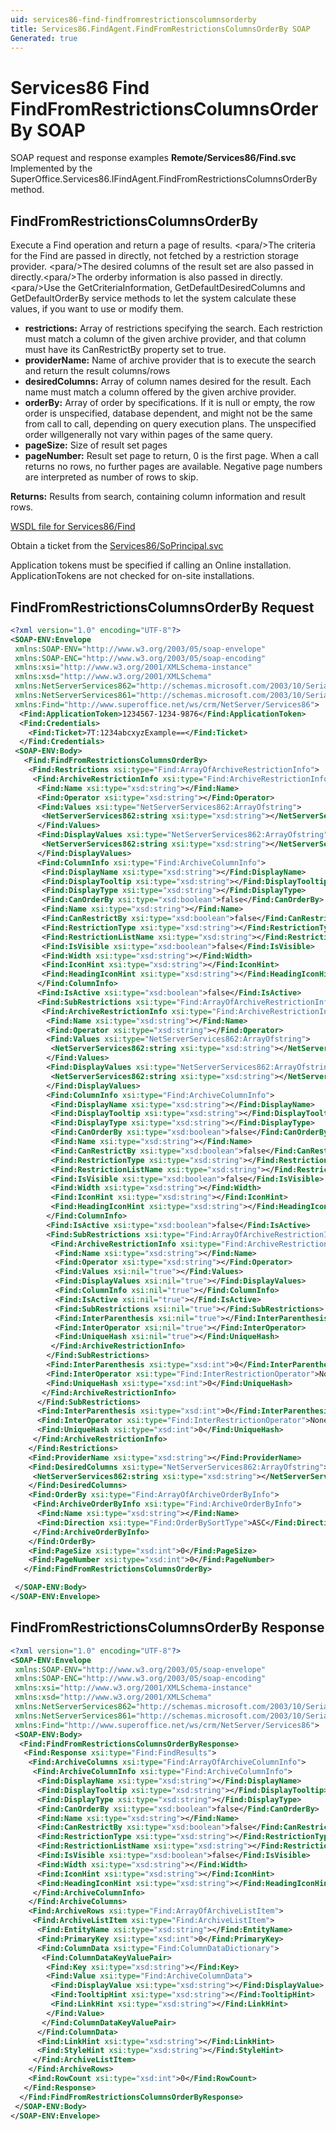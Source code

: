```yaml
---
uid: services86-find-findfromrestrictionscolumnsorderby
title: Services86.FindAgent.FindFromRestrictionsColumnsOrderBy SOAP
Generated: true
---
```


# Services86 Find FindFromRestrictionsColumnsOrderBy SOAP

SOAP request and response examples **Remote/Services86/Find.svc**
Implemented by the <see cref="M:SuperOffice.Services86.IFindAgent.FindFromRestrictionsColumnsOrderBy">SuperOffice.Services86.IFindAgent.FindFromRestrictionsColumnsOrderBy</see> method.

## FindFromRestrictionsColumnsOrderBy

Execute a Find operation and return a page of results. &lt;para/&gt;The criteria for the Find are passed in directly, not fetched by a restriction storage provider. &lt;para/&gt;The desired columns of the result set are also passed in directly.&lt;para/&gt;The orderby information is also passed in directly.&lt;para/&gt;Use the GetCriteriaInformation, GetDefaultDesiredColumns and GetDefaultOrderBy service methods to let the system calculate these values, if you want to use or modify them.

* **restrictions:** Array of restrictions specifying the search. Each restriction must match a column of the  given archive provider, and that column must have its CanRestrictBy property set to true.
* **providerName:** Name of archive provider that is to execute the search and return the result columns/rows
* **desiredColumns:** Array of column names desired for the result. Each name must match a column offered by the given archive provider.
* **orderBy:** Array of order by specifications. If it is null or empty, the row order is unspecified, database dependent, and might not be the same from call to call, depending on query execution plans. The unspecified order willgenerally not vary within pages of the same query.
* **pageSize:** Size of result set pages
* **pageNumber:** Result set page to return, 0 is the first page. When a call returns no rows, no further pages are available. Negative page numbers are interpreted as number of rows to skip.

**Returns:** Results from search, containing column information and result rows.


[WSDL file for Services86/Find](../Services86-Find.md)

Obtain a ticket from the [Services86/SoPrincipal.svc](../SoPrincipal/index.md)

Application tokens must be specified if calling an Online installation. ApplicationTokens are not checked for on-site installations.

## FindFromRestrictionsColumnsOrderBy Request

```xml
<?xml version="1.0" encoding="UTF-8"?>
<SOAP-ENV:Envelope
 xmlns:SOAP-ENV="http://www.w3.org/2003/05/soap-envelope"
 xmlns:SOAP-ENC="http://www.w3.org/2003/05/soap-encoding"
 xmlns:xsi="http://www.w3.org/2001/XMLSchema-instance"
 xmlns:xsd="http://www.w3.org/2001/XMLSchema"
 xmlns:NetServerServices862="http://schemas.microsoft.com/2003/10/Serialization/Arrays"
 xmlns:NetServerServices861="http://schemas.microsoft.com/2003/10/Serialization/"
 xmlns:Find="http://www.superoffice.net/ws/crm/NetServer/Services86">
  <Find:ApplicationToken>1234567-1234-9876</Find:ApplicationToken>
  <Find:Credentials>
    <Find:Ticket>7T:1234abcxyzExample==</Find:Ticket>
  </Find:Credentials>
 <SOAP-ENV:Body>
   <Find:FindFromRestrictionsColumnsOrderBy>
    <Find:Restrictions xsi:type="Find:ArrayOfArchiveRestrictionInfo">
     <Find:ArchiveRestrictionInfo xsi:type="Find:ArchiveRestrictionInfo">
      <Find:Name xsi:type="xsd:string"></Find:Name>
      <Find:Operator xsi:type="xsd:string"></Find:Operator>
      <Find:Values xsi:type="NetServerServices862:ArrayOfstring">
       <NetServerServices862:string xsi:type="xsd:string"></NetServerServices862:string>
      </Find:Values>
      <Find:DisplayValues xsi:type="NetServerServices862:ArrayOfstring">
       <NetServerServices862:string xsi:type="xsd:string"></NetServerServices862:string>
      </Find:DisplayValues>
      <Find:ColumnInfo xsi:type="Find:ArchiveColumnInfo">
       <Find:DisplayName xsi:type="xsd:string"></Find:DisplayName>
       <Find:DisplayTooltip xsi:type="xsd:string"></Find:DisplayTooltip>
       <Find:DisplayType xsi:type="xsd:string"></Find:DisplayType>
       <Find:CanOrderBy xsi:type="xsd:boolean">false</Find:CanOrderBy>
       <Find:Name xsi:type="xsd:string"></Find:Name>
       <Find:CanRestrictBy xsi:type="xsd:boolean">false</Find:CanRestrictBy>
       <Find:RestrictionType xsi:type="xsd:string"></Find:RestrictionType>
       <Find:RestrictionListName xsi:type="xsd:string"></Find:RestrictionListName>
       <Find:IsVisible xsi:type="xsd:boolean">false</Find:IsVisible>
       <Find:Width xsi:type="xsd:string"></Find:Width>
       <Find:IconHint xsi:type="xsd:string"></Find:IconHint>
       <Find:HeadingIconHint xsi:type="xsd:string"></Find:HeadingIconHint>
      </Find:ColumnInfo>
      <Find:IsActive xsi:type="xsd:boolean">false</Find:IsActive>
      <Find:SubRestrictions xsi:type="Find:ArrayOfArchiveRestrictionInfo">
       <Find:ArchiveRestrictionInfo xsi:type="Find:ArchiveRestrictionInfo">
        <Find:Name xsi:type="xsd:string"></Find:Name>
        <Find:Operator xsi:type="xsd:string"></Find:Operator>
        <Find:Values xsi:type="NetServerServices862:ArrayOfstring">
         <NetServerServices862:string xsi:type="xsd:string"></NetServerServices862:string>
        </Find:Values>
        <Find:DisplayValues xsi:type="NetServerServices862:ArrayOfstring">
         <NetServerServices862:string xsi:type="xsd:string"></NetServerServices862:string>
        </Find:DisplayValues>
        <Find:ColumnInfo xsi:type="Find:ArchiveColumnInfo">
         <Find:DisplayName xsi:type="xsd:string"></Find:DisplayName>
         <Find:DisplayTooltip xsi:type="xsd:string"></Find:DisplayTooltip>
         <Find:DisplayType xsi:type="xsd:string"></Find:DisplayType>
         <Find:CanOrderBy xsi:type="xsd:boolean">false</Find:CanOrderBy>
         <Find:Name xsi:type="xsd:string"></Find:Name>
         <Find:CanRestrictBy xsi:type="xsd:boolean">false</Find:CanRestrictBy>
         <Find:RestrictionType xsi:type="xsd:string"></Find:RestrictionType>
         <Find:RestrictionListName xsi:type="xsd:string"></Find:RestrictionListName>
         <Find:IsVisible xsi:type="xsd:boolean">false</Find:IsVisible>
         <Find:Width xsi:type="xsd:string"></Find:Width>
         <Find:IconHint xsi:type="xsd:string"></Find:IconHint>
         <Find:HeadingIconHint xsi:type="xsd:string"></Find:HeadingIconHint>
        </Find:ColumnInfo>
        <Find:IsActive xsi:type="xsd:boolean">false</Find:IsActive>
        <Find:SubRestrictions xsi:type="Find:ArrayOfArchiveRestrictionInfo">
         <Find:ArchiveRestrictionInfo xsi:type="Find:ArchiveRestrictionInfo">
          <Find:Name xsi:type="xsd:string"></Find:Name>
          <Find:Operator xsi:type="xsd:string"></Find:Operator>
          <Find:Values xsi:nil="true"></Find:Values>
          <Find:DisplayValues xsi:nil="true"></Find:DisplayValues>
          <Find:ColumnInfo xsi:nil="true"></Find:ColumnInfo>
          <Find:IsActive xsi:nil="true"></Find:IsActive>
          <Find:SubRestrictions xsi:nil="true"></Find:SubRestrictions>
          <Find:InterParenthesis xsi:nil="true"></Find:InterParenthesis>
          <Find:InterOperator xsi:nil="true"></Find:InterOperator>
          <Find:UniqueHash xsi:nil="true"></Find:UniqueHash>
         </Find:ArchiveRestrictionInfo>
        </Find:SubRestrictions>
        <Find:InterParenthesis xsi:type="xsd:int">0</Find:InterParenthesis>
        <Find:InterOperator xsi:type="Find:InterRestrictionOperator">None</Find:InterOperator>
        <Find:UniqueHash xsi:type="xsd:int">0</Find:UniqueHash>
       </Find:ArchiveRestrictionInfo>
      </Find:SubRestrictions>
      <Find:InterParenthesis xsi:type="xsd:int">0</Find:InterParenthesis>
      <Find:InterOperator xsi:type="Find:InterRestrictionOperator">None</Find:InterOperator>
      <Find:UniqueHash xsi:type="xsd:int">0</Find:UniqueHash>
     </Find:ArchiveRestrictionInfo>
    </Find:Restrictions>
    <Find:ProviderName xsi:type="xsd:string"></Find:ProviderName>
    <Find:DesiredColumns xsi:type="NetServerServices862:ArrayOfstring">
     <NetServerServices862:string xsi:type="xsd:string"></NetServerServices862:string>
    </Find:DesiredColumns>
    <Find:OrderBy xsi:type="Find:ArrayOfArchiveOrderByInfo">
     <Find:ArchiveOrderByInfo xsi:type="Find:ArchiveOrderByInfo">
      <Find:Name xsi:type="xsd:string"></Find:Name>
      <Find:Direction xsi:type="Find:OrderBySortType">ASC</Find:Direction>
     </Find:ArchiveOrderByInfo>
    </Find:OrderBy>
    <Find:PageSize xsi:type="xsd:int">0</Find:PageSize>
    <Find:PageNumber xsi:type="xsd:int">0</Find:PageNumber>
   </Find:FindFromRestrictionsColumnsOrderBy>

 </SOAP-ENV:Body>
</SOAP-ENV:Envelope>

```


## FindFromRestrictionsColumnsOrderBy Response

```xml
<?xml version="1.0" encoding="UTF-8"?>
<SOAP-ENV:Envelope
 xmlns:SOAP-ENV="http://www.w3.org/2003/05/soap-envelope"
 xmlns:SOAP-ENC="http://www.w3.org/2003/05/soap-encoding"
 xmlns:xsi="http://www.w3.org/2001/XMLSchema-instance"
 xmlns:xsd="http://www.w3.org/2001/XMLSchema"
 xmlns:NetServerServices862="http://schemas.microsoft.com/2003/10/Serialization/Arrays"
 xmlns:NetServerServices861="http://schemas.microsoft.com/2003/10/Serialization/"
 xmlns:Find="http://www.superoffice.net/ws/crm/NetServer/Services86">
 <SOAP-ENV:Body>
  <Find:FindFromRestrictionsColumnsOrderByResponse>
   <Find:Response xsi:type="Find:FindResults">
    <Find:ArchiveColumns xsi:type="Find:ArrayOfArchiveColumnInfo">
     <Find:ArchiveColumnInfo xsi:type="Find:ArchiveColumnInfo">
      <Find:DisplayName xsi:type="xsd:string"></Find:DisplayName>
      <Find:DisplayTooltip xsi:type="xsd:string"></Find:DisplayTooltip>
      <Find:DisplayType xsi:type="xsd:string"></Find:DisplayType>
      <Find:CanOrderBy xsi:type="xsd:boolean">false</Find:CanOrderBy>
      <Find:Name xsi:type="xsd:string"></Find:Name>
      <Find:CanRestrictBy xsi:type="xsd:boolean">false</Find:CanRestrictBy>
      <Find:RestrictionType xsi:type="xsd:string"></Find:RestrictionType>
      <Find:RestrictionListName xsi:type="xsd:string"></Find:RestrictionListName>
      <Find:IsVisible xsi:type="xsd:boolean">false</Find:IsVisible>
      <Find:Width xsi:type="xsd:string"></Find:Width>
      <Find:IconHint xsi:type="xsd:string"></Find:IconHint>
      <Find:HeadingIconHint xsi:type="xsd:string"></Find:HeadingIconHint>
     </Find:ArchiveColumnInfo>
    </Find:ArchiveColumns>
    <Find:ArchiveRows xsi:type="Find:ArrayOfArchiveListItem">
     <Find:ArchiveListItem xsi:type="Find:ArchiveListItem">
      <Find:EntityName xsi:type="xsd:string"></Find:EntityName>
      <Find:PrimaryKey xsi:type="xsd:int">0</Find:PrimaryKey>
      <Find:ColumnData xsi:type="Find:ColumnDataDictionary">
       <Find:ColumnDataKeyValuePair>
        <Find:Key xsi:type="xsd:string"></Find:Key>
        <Find:Value xsi:type="Find:ArchiveColumnData">
         <Find:DisplayValue xsi:type="xsd:string"></Find:DisplayValue>
         <Find:TooltipHint xsi:type="xsd:string"></Find:TooltipHint>
         <Find:LinkHint xsi:type="xsd:string"></Find:LinkHint>
        </Find:Value>
       </Find:ColumnDataKeyValuePair>
      </Find:ColumnData>
      <Find:LinkHint xsi:type="xsd:string"></Find:LinkHint>
      <Find:StyleHint xsi:type="xsd:string"></Find:StyleHint>
     </Find:ArchiveListItem>
    </Find:ArchiveRows>
    <Find:RowCount xsi:type="xsd:int">0</Find:RowCount>
   </Find:Response>
  </Find:FindFromRestrictionsColumnsOrderByResponse>
 </SOAP-ENV:Body>
</SOAP-ENV:Envelope>

```

